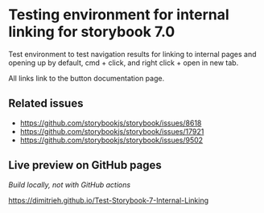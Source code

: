 # Testing environment for internal linking for storybook 7.0

Test environment to test navigation results for linking to internal pages and opening up by default, cmd + click, and right click + open in new tab.

All links link to the button documentation page.

## Related issues

- https://github.com/storybookjs/storybook/issues/8618
- https://github.com/storybookjs/storybook/issues/17921
- https://github.com/storybookjs/storybook/issues/9502

## Live preview on GitHub pages

*Build locally, not with GitHub actions*

https://dimitrieh.github.io/Test-Storybook-7-Internal-Linking